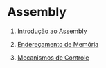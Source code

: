 # Assembly

1. [Introdução ao Assembly](https://github.com/gabrielgoliveira/software-basico/tree/master/assembly/introducao-assembly)

2. [Endereçamento de Memória](https://github.com/gabrielgoliveira/software-basico/tree/master/assembly/enderecamento-memoria)

3. [Mecanismos de Controle](https://github.com/gabrielgoliveira/software-basico/tree/master/assembly/mecanismos-controle)